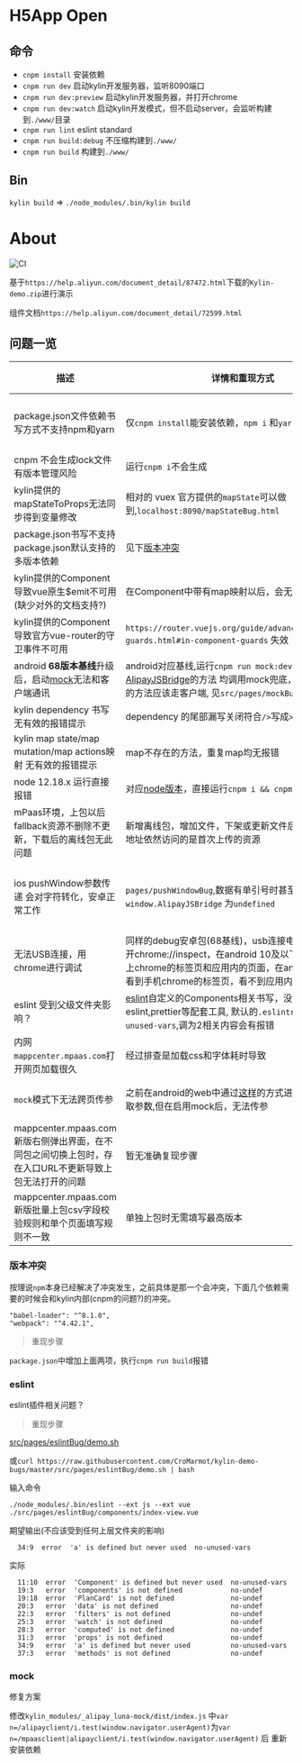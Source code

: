 # H5App Open

## 命令

- `cnpm install` 安装依赖
- `cnpm run dev` 启动kylin开发服务器，监听8090端口
- `cnpm run dev:preview` 启动kylin开发服务器，并打开chrome
- `cnpm run dev:watch` 启动kylin开发模式，但不启动server，会监听构建到`./www/`目录
- `cnpm run lint` eslint standard
- `cnpm run build:debug` 不压缩构建到`./www/`
- `cnpm run build` 构建到`./www/`


## Bin

`kylin build` => `./node_modules/.bin/kylin build`

# About

![CI](https://github.com/CroMarmot/kylin-demo-bugs/workflows/CI/badge.svg)

基于`https://help.aliyun.com/document_detail/87472.html`下载的`Kylin-demo.zip`进行演示

组件文档`https://help.aliyun.com/document_detail/72599.html`

## 问题一览

|描述|详情和重现方式|临时方案|解决耗时|影响程度|
|---|---|---|---|---|
|package.json文件依赖书写方式不支持npm和yarn|仅`cnpm install`能安装依赖，`npm i` 和`yarn`运行报错|只使用cnpm|20201015提出|影响开发工具使用|
|cnpm 不会生成lock文件 有版本管理风险|运行`cnpm i`不会生成|暂无|20201015提出|影响开发|
|kylin提供的mapStateToProps无法同步得到变量修改|相对的 vuex 官方提供的`mapState`可以做到,`localhost:8090/mapStateBug.html`|原生vuex的Helper|20201015提出|影响开发|
|package.json书写不支持package.json默认支持的多版本依赖|见下[版本冲突](#版本冲突)|外层仓库|20201015提出|影响开发|
|kylin提供的Component导致vue原生$emit不可用(缺少对外的文档支持?)|在Component中带有map映射以后，会无法emit出消息|原生,(最新的文档增加了mapEvents,但是没有相应说明)|20201015提出|影响开发|
|kylin提供的Component导致官方vue-router的守卫事件不可用|`https://router.vuejs.org/guide/advanced/navigation-guards.html#in-component-guards` 失效|原生vuex的Helper|20201015提出|影响开发|
|android **68版本基线**升级后，启动[mock](https://help.aliyun.com/document_detail/72531.html?spm=a2c4g.11186623.6.1385.28ed7836pfwp8f)无法和客户端通讯|android对应基线,运行`cnpm run mock:dev`,调用[ap或AlipayJSBridge](https://myjsapi.alipay.com/index.html)的方法 均调用mock兜底，期望没有mock的方法应该走客户端, 见`src/pages/mockBug`| [已解决](#mock)|20200915提出-20201113解决|影响开发|
|kylin dependency 书写 无有效的报错提示|dependency 的尾部漏写关闭符合` /> `写成`>`|原生 coponents 写法|20201015提出|影响开发|
|kylin map state/map mutation/map actions映射 无有效的报错提示|map不存在的方法，重复map均无报错|原生vuex的Helper|20201015提出|影响开发|
|node 12.18.x 运行直接报错|对应[node版本](https://nodejs.org/en/download/releases/)，直接运行`cnpm i && cnpm run dev`|node 12.16.1|20201015提出|影响开发|
|mPaas环境，上包以后fallback资源不删除不更新，下载后的离线包无此问题|新增离线包，增加文件，下架或更新文件后上包，通过链接地址依然访问的是首次上传的资源|保证离线包大小在100k上下，让用户能下载新的离线包|20201015提出|影响测试环节|
|ios pushWindow参数传递 会对字符转化，安卓正常工作|`pages/pushWindowBug`,数据有单引号时甚至会整个`window.AlipayJSBridge` 为`undefined` |手动对可能有'\r\n','\r','\n'的字段进行split分组，不能预防问题（可能还有更多的字符转义），临时方案 BASE64 包裹整个串传递 |20201012提出,尚未解决|影响生产，用户感知|
|无法USB连接，用chrome进行调试|同样的debug安卓包(68基线)，usb连接电脑，chrome打开chrome://inspect，在android 10及以下可以看到手机上chrome的标签页和应用内的页面，在android 11上，能看到手机chrome的标签页，看不到应用内的页面|已经解决(https://help.aliyun.com/document_detail/184898.html)|20201027 提出/解决|影响开发|
|eslint 受到父级文件夹影响？|[eslint](#eslint)自定义的Components相关书写，没有对应的eslint,prettier等配套工具, 默认的`.eslintrc`里关掉了`no-unused-vars`,调为2相关内容会有报错|暂无|20201015提出|影响开发|
|内网`mappcenter.mpaas.com`打开网页加载很久|经过排查是加载css和字体耗时导致|利用firefox或chromium的按url屏蔽功能，屏蔽`http://at.alicdn.com/`和`https://at.alicdn.com/`两个|20201015提出|影响开发|
|`mock`模式下无法跨页传参|之前在android的web中通过[这样](https://github.com/CroMarmot/kylin-demo-bugs/blob/6f741cf0e82d3c8745ced136cc266e3a1e95bf30/src/common/js/android.js#L9-L27)的方式进行跨页传参和获取参数,但在启用mock后，无法传参|暂无，手动写死接受参数的部分 `= getPassData() \|\| {...}` |20201116提出|影响开发调试|
|mappcenter.mpaas.com新版右侧弹出界面，在不同包之间切换上包时，存在入口URL不更新导致上包无法打开的问题|暂无准确复现步骤|暂无，出现一个问题解决一个|2021-01-04|影响测试|
|mappcenter.mpaas.com新版批量上包csv字段校验规则和单个页面填写规则不一致|单独上包时无需填写最高版本|临时方案，最高版本填写99.99.99.99|2021-01-04|影响开发|


### 版本冲突

按理说`npm`本身已经解决了冲突发生，之前具体是那一个会冲突，下面几个依赖需要的时候会和kylin内部(cnpm的问题?)的冲突。

```
"babel-loader": "^8.1.0",
"webpack": "^4.42.1",
```

> 重现步骤

`package.json`中增加上面两项，执行`cnpm run build`报错

### eslint

eslint插件相关问题？

> 重现步骤

[src/pages/eslintBug/demo.sh](src/pages/eslintBug/demo.sh)

或`curl https://raw.githubusercontent.com/CroMarmot/kylin-demo-bugs/master/src/pages/eslintBug/demo.sh | bash`

输入命令

`./node_modules/.bin/eslint --ext js --ext vue ./src/pages/eslintBug/components/index-view.vue`


期望输出(不应该受到任何上层文件夹的影响)

```
  34:9  error  'a' is defined but never used  no-unused-vars
```

实际

```
  11:10  error  'Component' is defined but never used  no-unused-vars
  19:3   error  'components' is not defined            no-undef
  19:18  error  'PlanCard' is not defined              no-undef
  20:3   error  'data' is not defined                  no-undef
  22:3   error  'filters' is not defined               no-undef
  25:3   error  'watch' is not defined                 no-undef
  28:3   error  'computed' is not defined              no-undef
  31:3   error  'props' is not defined                 no-undef
  34:9   error  'a' is defined but never used          no-unused-vars
  37:3   error  'methods' is not defined               no-undef
```

### mock

修复方案

修改`kylin_modules/_alipay_luna-mock/dist/index.js` 中`var n=/alipayclient/i.test(window.navigator.userAgent)`为`var n=/mpaasclient|alipayclient/i.test(window.navigator.userAgent)` 后 重新安装依赖


